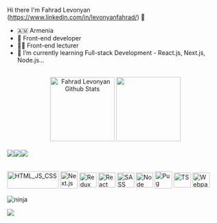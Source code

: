 Hi there I'm Fahrad Levonyan (https://www.linkedin.com/in/levonyanfahrad/) 👋

- 🇦🇲 Armenia
- 🚀 Front-end developer
- 👨‍🏫 Front-end lecturer
- 🌱 I’m currently learning Full-stack Development - React.js, Next.js, Node.js...

 <br />
<div align="center"> 
 <img height="150em" alt = "Fahrad Levonyan Github Stats" src="https://github-readme-stats.vercel.app/api?username=fahrad20&show_icons=true&theme=algolia&include_all_commits=true&count_private=true"/>
  <img height="150em" src="https://github-readme-stats.vercel.app/api/top-langs/?username=fahrad20&layout=compact&langs_count=5&theme=algolia"/>
</div>

<br />
<div style="display: flex">
<a href="https://www.linkedin.com/in/levonyanfahrad">
<img src="https://img.shields.io/badge/linkedin%20-%230077B5.svg?&style=for-the-badge&logo=linkedin&logoColor=white"/>
</a>
<a href="mailto:levonyanfahrad20@gmail.com">
<img src="https://img.shields.io/badge/-Gmail-%23333?style=for-the-badge&logo=gmail&logoColor=white" target="_blank">
</a>
<a href="https://github.com/Fahrad20/Fahrad20.github.io/blob/main/FAHRAD_LEVONYAN_CV.pdf" download="Fahrad Levonyan - CV" target="_blank">
<img src="https://github.com/Fahrad20/Fahrad20.github.io/blob/main/cv.png">
</a>
</div>
 <br />

<div align="left"> 
  <div style="display: inline_block"><br>
    <img align="center" alt="HTML_JS_CSS" height="40" width="120" src="https://github.com/Fahrad20/Fahrad20.github.io/blob/main/html_css_js.png"/>
    <img align="center" alt="Next.js" height="40" width="40" src="https://github.com/Fahrad20/Fahrad20.github.io/blob/main/next.webp"/>
    <img align="center" alt="Redux" height="35" width="40" src="https://github.com/Fahrad20/Fahrad20.github.io/blob/main/redux.png"/>
    <img align="center" alt="React" height="35" width="40" src="https://github.com/Fahrad20/Fahrad20.github.io/blob/main/react.png"/>
    <img align="center" alt="SASS" height="35" width="40" src="https://github.com/Fahrad20/Fahrad20.github.io/blob/main/sass.png"/>
    <img align="center" alt="Node" height="35" width="40" src="https://github.com/Fahrad20/Fahrad20.github.io/blob/main/node.png"/>
    <img align="center" alt="Pug" height="40" width="40" src="https://github.com/Fahrad20/Fahrad20.github.io/blob/main/pug.png"/>
    <img align="center" alt="TS" height="35" width="40" src="https://github.com/Fahrad20/Fahrad20.github.io/blob/main/ts.png"/>
    <img align="center" alt="Webpack" height="35" width="40" src="https://github.com/Fahrad20/Fahrad20.github.io/blob/main/webpack.png"/>
 </div>
</div>

<br />
<img alt='ninja' src='https://github.com/Fahrad20/Fahrad20.github.io/blob/main/ninja.gif'/>

![](https://komarev.com/ghpvc/?username=fahrad20&color=blueviolet&style=flat-square)
